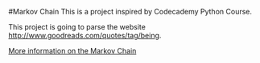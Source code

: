 #Markov Chain
This is a project inspired by Codecademy Python Course.

This project is going to parse the website http://www.goodreads.com/quotes/tag/being.

[More information on the Markov Chain](https://en.wikipedia.org/wiki/Markov_chain)
